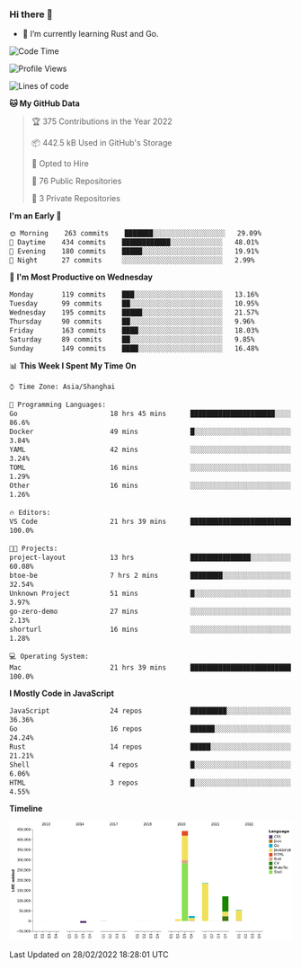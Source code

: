 ### Hi there 👋

- 🌱 I’m currently learning Rust and Go.

<!--START_SECTION:waka-->
![Code Time](http://img.shields.io/badge/Code%20Time-273%20hrs%2010%20mins-blue)

![Profile Views](http://img.shields.io/badge/Profile%20Views-0-blue)

![Lines of code](https://img.shields.io/badge/From%20Hello%20World%20I%27ve%20Written-836%20Thousand%20lines%20of%20code-blue)

**🐱 My GitHub Data** 

> 🏆 375 Contributions in the Year 2022
 > 
> 📦 442.5 kB Used in GitHub's Storage 
 > 
> 💼 Opted to Hire
 > 
> 📜 76 Public Repositories 
 > 
> 🔑 3 Private Repositories  
 > 
**I'm an Early 🐤** 

```text
🌞 Morning    263 commits    ███████░░░░░░░░░░░░░░░░░░   29.09% 
🌆 Daytime    434 commits    ████████████░░░░░░░░░░░░░   48.01% 
🌃 Evening    180 commits    █████░░░░░░░░░░░░░░░░░░░░   19.91% 
🌙 Night      27 commits     ░░░░░░░░░░░░░░░░░░░░░░░░░   2.99%

```
📅 **I'm Most Productive on Wednesday** 

```text
Monday       119 commits    ███░░░░░░░░░░░░░░░░░░░░░░   13.16% 
Tuesday      99 commits     ██░░░░░░░░░░░░░░░░░░░░░░░   10.95% 
Wednesday    195 commits    █████░░░░░░░░░░░░░░░░░░░░   21.57% 
Thursday     90 commits     ██░░░░░░░░░░░░░░░░░░░░░░░   9.96% 
Friday       163 commits    ████░░░░░░░░░░░░░░░░░░░░░   18.03% 
Saturday     89 commits     ██░░░░░░░░░░░░░░░░░░░░░░░   9.85% 
Sunday       149 commits    ████░░░░░░░░░░░░░░░░░░░░░   16.48%

```


📊 **This Week I Spent My Time On** 

```text
⌚︎ Time Zone: Asia/Shanghai

💬 Programming Languages: 
Go                       18 hrs 45 mins      █████████████████████░░░░   86.6% 
Docker                   49 mins             █░░░░░░░░░░░░░░░░░░░░░░░░   3.84% 
YAML                     42 mins             ░░░░░░░░░░░░░░░░░░░░░░░░░   3.24% 
TOML                     16 mins             ░░░░░░░░░░░░░░░░░░░░░░░░░   1.29% 
Other                    16 mins             ░░░░░░░░░░░░░░░░░░░░░░░░░   1.26%

🔥 Editors: 
VS Code                  21 hrs 39 mins      █████████████████████████   100.0%

🐱‍💻 Projects: 
project-layout           13 hrs              ███████████████░░░░░░░░░░   60.08% 
btoe-be                  7 hrs 2 mins        ████████░░░░░░░░░░░░░░░░░   32.54% 
Unknown Project          51 mins             █░░░░░░░░░░░░░░░░░░░░░░░░   3.97% 
go-zero-demo             27 mins             ░░░░░░░░░░░░░░░░░░░░░░░░░   2.13% 
shorturl                 16 mins             ░░░░░░░░░░░░░░░░░░░░░░░░░   1.28%

💻 Operating System: 
Mac                      21 hrs 39 mins      █████████████████████████   100.0%

```

**I Mostly Code in JavaScript** 

```text
JavaScript               24 repos            █████████░░░░░░░░░░░░░░░░   36.36% 
Go                       16 repos            ██████░░░░░░░░░░░░░░░░░░░   24.24% 
Rust                     14 repos            █████░░░░░░░░░░░░░░░░░░░░   21.21% 
Shell                    4 repos             █░░░░░░░░░░░░░░░░░░░░░░░░   6.06% 
HTML                     3 repos             █░░░░░░░░░░░░░░░░░░░░░░░░   4.55%

```


**Timeline**

![Chart not found](https://raw.githubusercontent.com/elton/elton/main/charts/bar_graph.png) 


 Last Updated on 28/02/2022 18:28:01 UTC
<!--END_SECTION:waka-->

<!--
**elton/elton** is a ✨ _special_ ✨ repository because its `README.md` (this file) appears on your GitHub profile.

Here are some ideas to get you started:

- 🔭 I’m currently working on ...
- 🌱 I’m currently learning ...
- 👯 I’m looking to collaborate on ...
- 🤔 I’m looking for help with ...
- 💬 Ask me about ...
- 📫 How to reach me: ...
- 😄 Pronouns: ...
- ⚡ Fun fact: ...
-->
